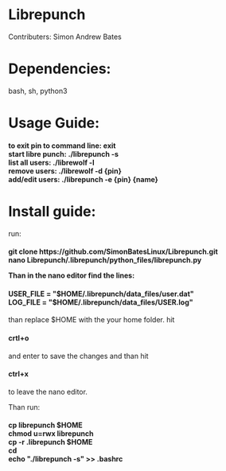 # Librepunch

Contributers:
Simon Andrew Bates

<h1>Dependencies:</h1>
bash, sh, python3

<h1>Usage Guide:</h1>
<h4>
to exit pin to command line: exit <br/>
start libre punch: ./librepunch -s<br/>
list all users: ./librewolf -l<br/>
remove users: ./librewolf -d {pin}<br/>
add/edit users: ./librepunch -e {pin} {name}<br/>
</h4>

<h1>Install guide:</h1>

run:
<h4>git clone https://github.com/SimonBatesLinux/Librepunch.git<br/>
nano Librepunch/.librepunch/python_files/librepunch.py<br/>

Than in the nano editor find the lines:
<h4>USER_FILE = "$HOME/.librepunch/data_files/user.dat"<br/>
LOG_FILE = "$HOME/.librepunch/data_files/USER.log"</h4>

than replace $HOME with the your home folder.
hit <h4>crtl+o</h4> and enter to save the changes and than hit <h4>ctrl+x</h4> to leave the nano editor.

Than run:
<h4>
cp librepunch $HOME<br/>
chmod u=rwx librepunch<br/>
cp -r .librepunch $HOME<br/>
cd<br/>
echo "./librepunch -s" >> .bashrc<br/>
</h4>
